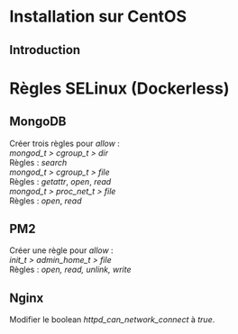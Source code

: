 # Installation sur CentOS

## Introduction


# Règles SELinux (Dockerless)

## MongoDB

Créer trois règles pour _allow_ :  
_mongod_t > cgroup_t > dir_  
Règles : _search_  
_mongod_t > cgroup_t > file_  
Règles : _getattr_, _open_, _read_  
_mongod_t > proc_net_t > file_  
Règles : _open_, _read_  


## PM2

Créer une règle pour _allow_ :  
_init_t > admin_home_t > file_  
Règles : _open, read, unlink, write_

## Nginx

Modifier le boolean _httpd_can_network_connect_ à _true_.
